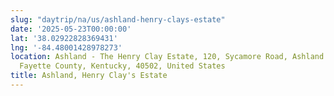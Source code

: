 ```yaml
---
slug: "daytrip/na/us/ashland-henry-clays-estate"
date: '2025-05-23T00:00:00'
lat: '38.02922828369431'
lng: '-84.48001428978273'
location: Ashland - The Henry Clay Estate, 120, Sycamore Road, Ashland Park, Lexington,
  Fayette County, Kentucky, 40502, United States
title: Ashland, Henry Clay's Estate
---
```



